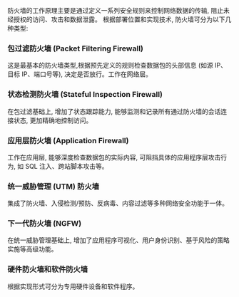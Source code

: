 防火墙的工作原理主要是通过定义一系列安全规则来控制网络数据的传输, 阻止未经授权的访问、攻击和数据泄露。
根据部署位置和实现技术, 防火墙可分为以下几种类型:
### 包过滤防火墙 (Packet Filtering Firewall)
   这是最基本的防火墙类型,根据预先定义的规则检查数据包的头部信息 (如源 IP、目标 IP、端口号等), 决定是否放行。工作在网络层。
### 状态检测防火墙 (Stateful Inspection Firewall)
   在包过滤基础上, 增加了状态跟踪能力, 能够监测和记录所有通过防火墙的会话连接状态, 更加精确地控制访问。
### 应用层防火墙 (Application Firewall) 
   工作在应用层, 能够深度检查数据包的实际内容, 可阻挡具体的应用程序层攻击行为, 如 SQL 注入、跨站脚本攻击等。
### 统一威胁管理 (UTM) 防火墙
   集成了防火墙、入侵检测/预防、反病毒、内容过滤等多种网络安全功能于一体。
### 下一代防火墙 (NGFW)
   在统一威胁管理基础上, 增加了应用程序可视化、用户身份识别、基于风险的策略实施等高级功能。
### 硬件防火墙和软件防火墙
   根据实现形式可分为专用硬件设备和软件程序。

